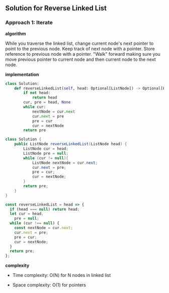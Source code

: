 ## Solution for Reverse Linked List

### Approach 1: Iterate

**algorithm**

While you traverse the linked list, change current node's next pointer to point to the previous node.
Keep track of next node with a pointer. Store reference to previous node with a pointer. "Walk" forward making sure you move previous pointer to current node and then current node to the next node.

**implementation**

```python
class Solution:
    def reverseLinkedList(self, head: Optional[ListNode]) -> Optional[ListNode]:
        if not head:
            return head
        cur, pre = head, None
        while cur:
            nextNode = cur.next
            cur.next = pre
            pre = cur
            cur = nextNode
        return pre
```

```java
class Solution {
    public ListNode reverseLinkedList(ListNode head) {
        ListNode cur = head;
        ListNode pre = null;
        while (cur != null){
            ListNode nextNode = cur.next;
            cur.next = pre;
            pre = cur;
            cur = nextNode;
        }
        return pre;
    }
}
```

```javascript
const reverseLinkedList = head => {
  if (head === null) return head;
  let cur = head,
    pre = null;
  while (cur !== null) {
    const nextNode = cur.next;
    cur.next = pre;
    pre = cur;
    cur = nextNode;
  }
  return pre;
};
```

**complexity**

- Time complexity: O(N) for N nodes in linked list

- Space complexity: O(1) for pointers
